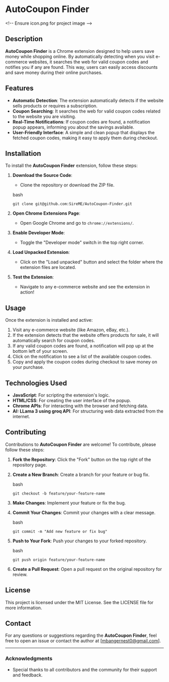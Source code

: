 AutoCoupon Finder
=================

&lt;!\-\- Ensure icon.png for project image --&gt;

Description
-----------

**AutoCoupon Finder** is a Chrome extension designed to help users save money while shopping online. By automatically detecting when you visit e-commerce websites, it searches the web for valid coupon codes and notifies you if any are found. This way, users can easily access discounts and save money during their online purchases.

Features
--------

* **Automatic Detection**: The extension automatically detects if the website sells products or requires a subscription.
* **Coupon Searching**: It searches the web for valid coupon codes related to the website you are visiting.
* **Real-Time Notifications**: If coupon codes are found, a notification popup appears, informing you about the savings available.
* **User-Friendly Interface**: A simple and clean popup that displays the fetched coupon codes, making it easy to apply them during checkout.

Installation
------------

To install the **AutoCoupon Finder** extension, follow these steps:

1.  **Download the Source Code**:
    
    * Clone the repository or download the ZIP file.
    
    bash
    

    
    `git clone git@github.com:SireME/AutoCoupon-Finder.git`
    
    
3.  **Open Chrome Extensions Page**:
    * Open Google Chrome and go to `chrome://extensions/`.
4.  **Enable Developer Mode**:
    * Toggle the "Developer mode" switch in the top right corner.
5.  **Load Unpacked Extension**:
    * Click on the "Load unpacked" button and select the folder where the extension files are located.
6.  **Test the Extension**:
    * Navigate to any e-commerce website and see the extension in action!

Usage
-----

Once the extension is installed and active:

1.  Visit any e-commerce website (like Amazon, eBay, etc.).
2.  If the extension detects that the website offers products for sale, it will automatically search for coupon codes.
3.  If any valid coupon codes are found, a notification will pop up at the bottom left of your screen.
4.  Click on the notification to see a list of the available coupon codes.
5.  Copy and apply the coupon codes during checkout to save money on your purchase.

Technologies Used
-----------------

* **JavaScript**: For scripting the extension's logic.
* **HTML/CSS**: For creating the user interface of the popup.
* **Chrome APIs**: For interacting with the browser and fetching data.
* **AI: LLama 3 using groq API**: For structuring web data extracted from the internet.

Contributing
------------

Contributions to **AutoCoupon Finder** are welcome! To contribute, please follow these steps:

1.  **Fork the Repository**: Click the "Fork" button on the top right of the repository page.
2.  **Create a New Branch**: Create a branch for your feature or bug fix.
    
    bash

    
    `git checkout -b feature/your-feature-name`
    
3.  **Make Changes**: Implement your feature or fix the bug.
4.  **Commit Your Changes**: Commit your changes with a clear message.
    
    bash
   
    
    `git commit -m "Add new feature or fix bug"`
    
5.  **Push to Your Fork**: Push your changes to your forked repository.
    
    bash
   
    
    `git push origin feature/your-feature-name`
    
6.  **Create a Pull Request**: Open a pull request on the original repository for review.

License
-------

This project is licensed under the MIT License. See the LICENSE file for more information.

Contact
-------

For any questions or suggestions regarding the **AutoCoupon Finder**, feel free to open an issue or contact the author at \[mbangernest0@gmail.com\].

* * *

### **Acknowledgments**

* Special thanks to all contributors and the community for their support and feedback.
